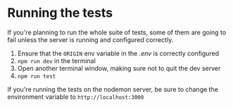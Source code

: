 # Running the tests

If you're planning to run the whole suite of tests, some of them are going to fail unless the server is running and configured correctly.

1. Ensure that the `ORIGIN` env variable in the _.env_ is correctly configured
2. `npm run dev` in the terminal
3. Open another terminal window, making sure not to quit the dev server
4. `npm run test`

If you're running the tests on the nodemon server, be sure to change the environment variable to `http://localhost:3000`
